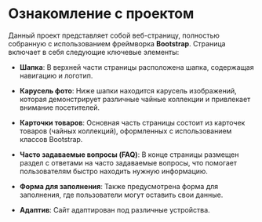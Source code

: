# Ознакомление с проектом

Данный проект представляет собой веб-страницу, полностью собранную с использованием фреймворка **Bootstrap**. Страница включает в себя следующие ключевые элементы:

- **Шапка**: В верхней части страницы расположена шапка, содержащая навигацию и логотип.
  
- **Карусель фото**: Ниже шапки находится карусель изображений, которая демонстрирует различные чайные коллекции и привлекает внимание посетителей.

- **Карточки товаров**: Основная часть страницы состоит из карточек товаров (чайных коллекций), оформленных с использованием классов Bootstrap.

- **Часто задаваемые вопросы (FAQ)**: В конце страницы размещен раздел с ответами на часто задаваемые вопросы, что помогает пользователям быстро находить нужную информацию.

- **Форма для заполнения**: Также предусмотрена форма для заполнения, где пользователи могут оставить свои данные.

- **Адаптив**: Сайт адаптирован под различные устройства.
